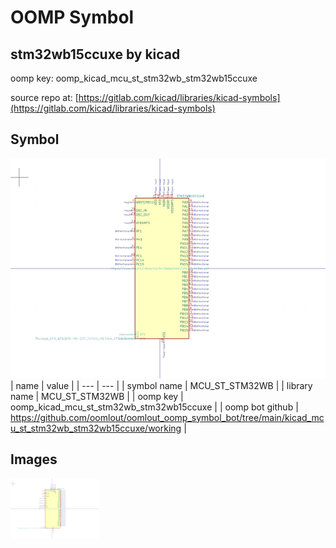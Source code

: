 # OOMP Symbol  
## stm32wb15ccuxe  by kicad  
  
oomp key: oomp_kicad_mcu_st_stm32wb_stm32wb15ccuxe  
  
source repo at: [https://gitlab.com/kicad/libraries/kicad-symbols](https://gitlab.com/kicad/libraries/kicad-symbols)  
## Symbol  
  
[![working.png](working_600.png)](working.png)  
| name | value | 
| --- | --- | 
| symbol name | MCU_ST_STM32WB | 
| library name | MCU_ST_STM32WB | 
| oomp key | oomp_kicad_mcu_st_stm32wb_stm32wb15ccuxe | 
| oomp bot github | https://github.com/oomlout/oomlout_oomp_symbol_bot/tree/main/kicad_mcu_st_stm32wb_stm32wb15ccuxe/working | 
## Images  
  
[![working.png](working_140.png)](working.png)  

